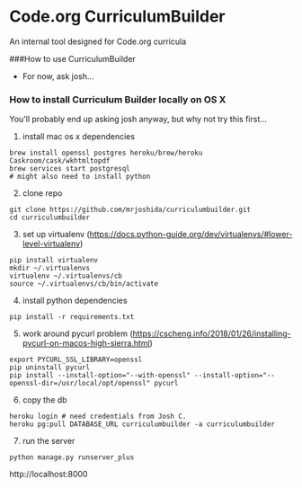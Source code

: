 Code.org CurriculumBuilder
=
An internal tool designed for Code.org curricula

###How to use CurriculumBuilder
- For now, ask josh...

### How to install Curriculum Builder locally on OS X

You'll probably end up asking josh anyway, but why not try this first...

1. install mac os x dependencies

  ```
  brew install openssl postgres heroku/brew/heroku Caskroom/cask/wkhtmltopdf
  brew services start postgresql
  # might also need to install python
  ```

2. clone repo

```
git clone https://github.com/mrjoshida/curriculumbuilder.git
cd curriculumbuilder
```

3. set up virtualenv (https://docs.python-guide.org/dev/virtualenvs/#lower-level-virtualenv)

```
pip install virtualenv
mkdir ~/.virtualenvs
virtualenv ~/.virtualenvs/cb
source ~/.virtualenvs/cb/bin/activate
```

4. install python dependencies

```
pip install -r requirements.txt
```

5. work around pycurl problem (https://cscheng.info/2018/01/26/installing-pycurl-on-macos-high-sierra.html)

```
export PYCURL_SSL_LIBRARY=openssl
pip uninstall pycurl
pip install --install-option="--with-openssl" --install-option="--openssl-dir=/usr/local/opt/openssl" pycurl
```

6. copy the db

```
heroku login # need credentials from Josh C.
heroku pg:pull DATABASE_URL curriculumbuilder -a curriculumbuilder
```

7. run the server

```
python manage.py runserver_plus
```

http://localhost:8000
